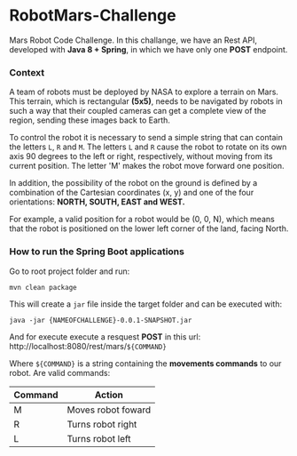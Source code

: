 # RobotMars-Challenge
Mars Robot Code Challenge. In this challange, we have an Rest API, developed with **Java 8 + Spring**, in which we have only one **POST** endpoint.

### Context 
A team of robots must be deployed by NASA to explore a terrain on Mars. This terrain, which is rectangular **(5x5)**, needs to be navigated by robots in such a way that their
coupled cameras can get a complete view of the region, sending these images back to Earth.

To control the robot it is necessary to send a simple string that can contain the letters `L`,
`R` and `M`. The letters `L` and `R` cause the robot to rotate on its own axis 90 degrees to the left or right, respectively, without moving from its current position. The letter 'M'
makes the robot move forward one position.

In addition, the possibility of the robot on the ground is defined by a combination of the Cartesian coordinates (x, y) and one of the four orientations: 
**NORTH, SOUTH, EAST and WEST.**

For example, a valid position for a robot would be (0, 0, N), which means that the robot is positioned on the lower left corner of the land, facing North.

### How to run the Spring Boot applications

Go to root project folder and run: 
```
mvn clean package
```

This will create a `jar` file inside the target folder and can be executed with:
```
java -jar {NAMEOFCHALLENGE}-0.0.1-SNAPSHOT.jar
```

And for execute execute a resquest **POST** in this url: http://localhost:8080/rest/mars/`${COMMAND}`

Where `${COMMAND}` is a string containing the **movements commands** to our robot. Are valid commands:

| Command | Action |
| ------- | ------ |
| M | Moves robot foward |
| R | Turns robot right |
| L | Turns robot left |
```


